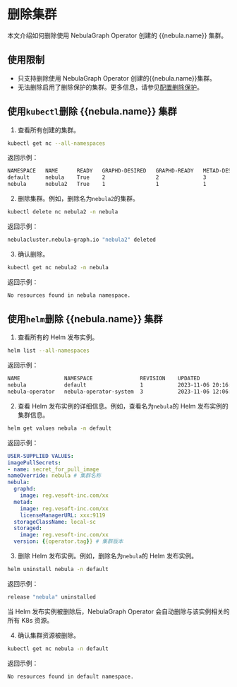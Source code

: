 # 删除集群

本文介绍如何删除使用 NebulaGraph Operator 创建的 {{nebula.name}} 集群。

## 使用限制

- 只支持删除使用 NebulaGraph Operator 创建的{{nebula.name}}集群。
- 无法删除启用了删除保护的集群。更多信息，请参见[配置删除保护](../4.7.security/4.7.3.config-deletion-protection.md)。

## 使用`kubectl`删除 {{nebula.name}} 集群

1. 查看所有创建的集群。

  ```bash
  kubectl get nc --all-namespaces
  ```

  返回示例：

  ```bash
  NAMESPACE   NAME      READY   GRAPHD-DESIRED   GRAPHD-READY   METAD-DESIRED   METAD-READY   STORAGED-DESIRED   STORAGED-READY   AGE
  default     nebula    True    2                2              3               3             3                  3                38h
  nebula      nebula2   True    1                1              1               1             1                  1                2m7s
  ```

2. 删除集群。例如，删除名为`nebula2`的集群。

  ```bash
  kubectl delete nc nebula2 -n nebula
  ```

  返回示例：

  ```bash
  nebulacluster.nebula-graph.io "nebula2" deleted
  ```

3. 确认删除。

  ```bash
  kubectl get nc nebula2 -n nebula
  ```

  返回示例：

  ```bash
  No resources found in nebula namespace.
  ```

## 使用`helm`删除 {{nebula.name}} 集群

1. 查看所有的 Helm 发布实例。
   
  ```bash
  helm list --all-namespaces
  ```

  返回示例：

  ```bash
  NAME           	NAMESPACE             	REVISION	UPDATED                                	STATUS  	CHART                	APP VERSION
  nebula         	default               	1       	2023-11-06 20:16:07.913136377 +0800 CST	deployed	nebula-cluster-1.7.1 	1.7.1
  nebula-operator	nebula-operator-system	3       	2023-11-06 12:06:24.742397418 +0800 CST	deployed	nebula-operator-1.7.1	1.7.1
  ```

2. 查看 Helm 发布实例的详细信息。例如，查看名为`nebula`的 Helm 发布实例的集群信息。

  ```bash
  helm get values nebula -n default
  ```

  返回示例：

  ```yaml
  USER-SUPPLIED VALUES:
  imagePullSecrets:
  - name: secret_for_pull_image
  nameOverride: nebula # 集群名称
  nebula:
    graphd:
      image: reg.vesoft-inc.com/xx
    metad:
      image: reg.vesoft-inc.com/xx
      licenseManagerURL: xxx:9119
    storageClassName: local-sc
    storaged:
      image: reg.vesoft-inc.com/xx
    version: {{operator.tag}} # 集群版本
  ```  

3. 删除 Helm 发布实例。例如，删除名为`nebula`的 Helm 发布实例。

  ```bash
  helm uninstall nebula -n default
  ```

  返回示例：

  ```bash
  release "nebula" uninstalled
  ```

  当 Helm 发布实例被删除后，NebulaGraph Operator 会自动删除与该实例相关的所有 K8s 资源。

4. 确认集群资源被删除。

  ```bash
  kubectl get nc nebula -n default
  ```

  返回示例：

  ```bash
  No resources found in default namespace.
  ```

  